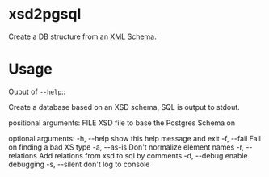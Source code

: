 xsd2pgsql
=========

Create a DB structure from an XML Schema.

Usage
=====
Ouput of ``--help``::

Create a database based on an XSD schema, SQL is output to stdout.

positional arguments:
  FILE             XSD file to base the Postgres Schema on

optional arguments:
  -h, --help       show this help message and exit
  -f, --fail       Fail on finding a bad XS type
  -a, --as-is      Don't normalize element names
  -r, --relations  Add relations from xsd to sql by comments
  -d, --debug      enable debugging
  -s, --silent     don't log to console